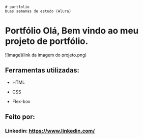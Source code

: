 ```

# portfolio
Duas semanas de estudo (Alura)
```

# Portfólio Olá, Bem vindo ao meu projeto de portfólio.

![image](link da imagem do projeto.png)

## Ferramentas utilizadas:

* HTML

* CSS

* Flex-box

## Feito por:

### 

### Linkedin: https://www.linkedin.com/

```
